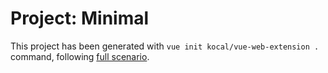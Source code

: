# Project: Minimal

This project has been generated with `vue init kocal/vue-web-extension .` command, following [full scenario](../../scenarios/minimal.json).
